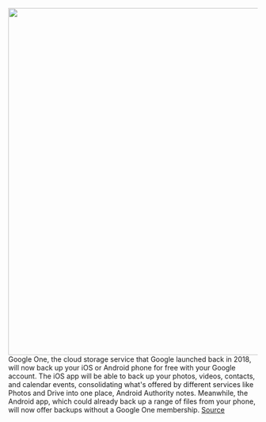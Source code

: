 <img src='https://cdn.vox-cdn.com/thumbor/Qcn212Y7rfdbr3_wrYAwvcybwWM=/0x0:1152x768/1200x800/filters:focal(484x292:668x476)/cdn.vox-cdn.com/uploads/chorus_image/image/67131158/logo_one_icon.0.jpg' width='700px' /><br/>
Google One, the cloud storage service that Google launched back in 2018, will now back up your iOS or Android phone for free with your Google account. The iOS app will be able to back up your photos, videos, contacts, and calendar events, consolidating what's offered by different services like Photos and Drive into one place, Android Authority notes. Meanwhile, the Android app, which could already back up a range of files from your phone, will now offer backups without a Google One membership.
<a href='https://www.theverge.com/2020/7/30/21347769/google-one-phone-backups-ios-android-free-account'> Source <a/>